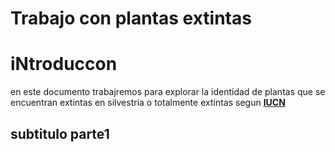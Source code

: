 Trabajo con plantas extintas
================

# iNtroduccon

en este documento trabajremos para explorar la identidad de plantas que
se encuentran extintas en silvestria o totalmente extintas segun
[**IUCN**](https://www.iucnredlist.org/)

## subtitulo parte1
